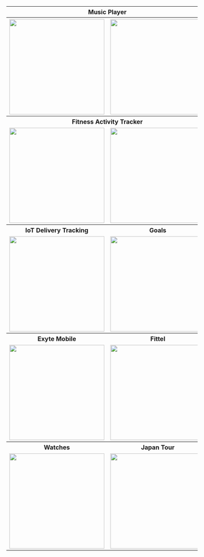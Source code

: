 <!DOCTYPE html>
<html>
<head>

</head>
<body>

<table>
   <tr>
    <th colspan="2">Music Player</th>
    <th colspan="2">Fitness Running</th>
  </tr>
  <tr>
    <th><img src="https://user-images.githubusercontent.com/56064504/166819637-10a2ea93-0e54-4255-97aa-fb35f07350fa.jpg" width=250></th>
    <th><img src="https://user-images.githubusercontent.com/56064504/166821472-7237859a-6591-4cdb-b8d5-3cbd5025de8f.jpg" width=250 ></th>
    <th><img src="https://user-images.githubusercontent.com/56064504/167474218-935ef8bd-b2a2-440a-baa6-19e2290e91cc.jpg" width=250 ></th>
    <th><img src="https://user-images.githubusercontent.com/56064504/167473921-ccf0a1f6-bdee-4335-bd0b-d566339fb1b3.jpg" width=250 ></th>
  </tr>
  <tr>
    <th colspan="2">Fitness Activity Tracker</th>
    <th colspan="2">Handmade Mobile</th>
  </tr>
  <tr>
    <td><img src="https://user-images.githubusercontent.com/56064504/167917741-747bb1e7-f4d6-4423-bd5b-87c7a7f70e2e.jpg" width=250 ></td>
    <td><img src="https://user-images.githubusercontent.com/56064504/167917708-59bc6835-bbdb-4da0-bcce-10e4845928d3.jpg" width=250></td>
    <td><img src="https://user-images.githubusercontent.com/56064504/168490625-766aa3aa-cc22-4498-94ad-8281fb5ac652.jpg" width=250></td>
    <td><img src="https://user-images.githubusercontent.com/56064504/168490623-a94d8b14-4968-4f12-97d7-b6cb60762b0f.jpg" width=250 ></td>
  </tr>
   <tr>
    <th>IoT Delivery Tracking</th>
    <th>Goals</th>
    <th>Games</th>
    <th>Flatmate Finder</th>
  </tr>
   <tr>
    <td><img src="https://user-images.githubusercontent.com/56064504/169094848-11997893-526b-4e91-b43c-a66215c18e0d.jpg" width=250 ></td>
    <td><img src="https://user-images.githubusercontent.com/56064504/169351824-dcc8c773-edb1-451b-8db0-150995e9f1e5.jpg" width=250 ></td>
    <td><img src="https://user-images.githubusercontent.com/56064504/170356385-c97d30f5-41ef-4a3b-b5a0-d1fa8f0e4137.jpg" width=250 ></td>
    <td><img src="https://user-images.githubusercontent.com/56064504/170843010-6efb04c1-b869-41d8-aa54-c45be65ff581.gif" width=250 ></td>
  </tr>
   <tr>
    <th>Exyte Mobile</th>
    <th>Fittel</th>
    <th>Reminder</th>
    <th>Traveler</th>
  </tr>
   <tr>
    <td><img src="https://user-images.githubusercontent.com/56064504/170842225-867e9d95-219f-401e-b869-665ab139742b.gif" width=250 ></td>
    <td><img src="https://user-images.githubusercontent.com/56064504/171488164-c81d58aa-ac6e-4bff-9ec3-c2ee4314f863.png" width=250 ></td>
    <td><img src="https://user-images.githubusercontent.com/56064504/171790815-bd0bc9da-eaaa-4444-9882-a08231b3bf50.png" width=250 ></td>
    <td><img src="https://user-images.githubusercontent.com/56064504/172020596-0ae02670-b835-4fb6-bb28-c45467db74f1.png" width=250 ></td>
  </tr>
   <tr>
    <th>Watches</th>
    <th>Japan Tour</th>
    <th>Food</th>
  </tr>
   <tr>
    <td><img src="https://user-images.githubusercontent.com/56064504/172050412-5d3bceb1-4946-40af-905b-a25d8c414b56.png" width=250 ></td>
    <td><img src="https://user-images.githubusercontent.com/56064504/172079318-c59e983b-f7e9-4415-8949-81a296eb91ed.jpg" width=250 ></td>
    <td><img src="https://user-images.githubusercontent.com/56064504/172893901-2b1fcba2-f727-46cb-8025-050f82206de3.png" width=250 ></td>
  </tr>
</table>

</body>
</html>
